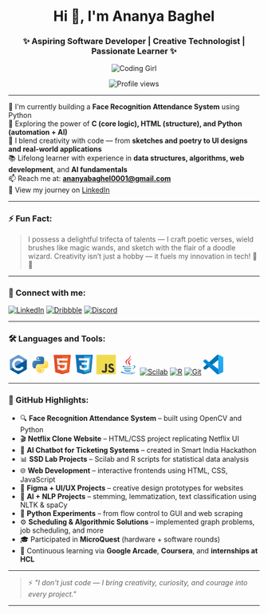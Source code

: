 <h1 align="center">Hi 👋, I'm Ananya Baghel</h1>
<h3 align="center">✨ Aspiring Software Developer | Creative Technologist | Passionate Learner ✨</h3>

<p align="center">
  <img src="https://mir-s3-cdn-cf.behance.net/project_modules/disp/601014116770475.6068beff4640a.gif" alt="Coding Girl" width="400">
</p>

<p align="center">
  <img src="https://komarev.com/ghpvc/?username=ananyabaghel2412&label=Profile%20views&color=0e75b6&style=flat" alt="Profile views"/>
</p>

---

🔭 I'm currently building a **Face Recognition Attendance System** using Python  
🌱 Exploring the power of **C (core logic), HTML (structure), and Python (automation + AI)**  
🎨 I blend creativity with code — from **sketches and poetry to UI designs and real-world applications**  
📚 Lifelong learner with experience in **data structures, algorithms, web development**, and **AI fundamentals**  
📫 Reach me at: **ananyabaghel0001@gmail.com**  
🔗 View my journey on [LinkedIn](https://www.linkedin.com/in/ananya-baghel-731a62249/)

---

### ⚡ Fun Fact:
> I possess a delightful trifecta of talents — I craft poetic verses, wield brushes like magic wands, and sketch with the flair of a doodle wizard. Creativity isn’t just a hobby — it fuels my innovation in tech! 🎨✨

---

### 🤝 Connect with me:
<p align="left">
  <a href="https://linkedin.com/in/ananya-baghel-731a62249" target="blank"><img src="https://raw.githubusercontent.com/rahuldkjain/github-profile-readme-generator/master/src/images/icons/Social/linked-in-alt.svg" alt="LinkedIn" height="30" width="40" /></a>
  <a href="https://dribbble.com/ananya_baghel" target="blank"><img src="https://raw.githubusercontent.com/rahuldkjain/github-profile-readme-generator/master/src/images/icons/Social/dribbble.svg" alt="Dribbble" height="30" width="40" /></a>
  <a href="https://discord.gg/Ananya Baghel#9341" target="blank"><img src="https://raw.githubusercontent.com/rahuldkjain/github-profile-readme-generator/master/src/images/icons/Social/discord.svg" alt="Discord" height="30" width="40" /></a>
</p>

---

### 🛠️ Languages and Tools:
<p align="left">
  <a href="https://www.cprogramming.com/" target="_blank"><img src="https://raw.githubusercontent.com/devicons/devicon/master/icons/c/c-original.svg" alt="C" width="40" height="40"/></a>
  <a href="https://www.python.org/" target="_blank"><img src="https://raw.githubusercontent.com/devicons/devicon/master/icons/python/python-original.svg" alt="Python" width="40" height="40"/></a>
  <a href="https://developer.mozilla.org/en-US/docs/Web/HTML" target="_blank"><img src="https://raw.githubusercontent.com/devicons/devicon/master/icons/html5/html5-original.svg" alt="HTML5" width="40" height="40"/></a>
  <a href="https://developer.mozilla.org/en-US/docs/Web/CSS" target="_blank"><img src="https://raw.githubusercontent.com/devicons/devicon/master/icons/css3/css3-original.svg" alt="CSS3" width="40" height="40"/></a>
  <a href="https://developer.mozilla.org/en-US/docs/Web/JavaScript" target="_blank"><img src="https://raw.githubusercontent.com/devicons/devicon/master/icons/javascript/javascript-original.svg" alt="JavaScript" width="40" height="40"/></a>
  <a href="https://www.java.com/" target="_blank"><img src="https://raw.githubusercontent.com/devicons/devicon/master/icons/java/java-original.svg" alt="Java" width="40" height="40"/></a>
  <a href="https://scilab.org/" target="_blank"><img src="https://upload.wikimedia.org/wikipedia/commons/1/1b/Scilab_Logo.png" alt="Scilab" width="40" height="40"/></a>
  <a href="https://www.r-project.org/" target="_blank"><img src="https://www.r-project.org/logo/Rlogo.png" alt="R" width="40" height="40"/></a>
  <a href="https://git-scm.com/" target="_blank"><img src="https://www.vectorlogo.zone/logos/git-scm/git-scm-icon.svg" alt="Git" width="40" height="40"/></a>
  <a href="https://code.visualstudio.com/" target="_blank"><img src="https://raw.githubusercontent.com/devicons/devicon/master/icons/vscode/vscode-original.svg" alt="VS Code" width="40" height="40"/></a>
</p>

---

### 🚀 GitHub Highlights:
- 🔍 **Face Recognition Attendance System** – built using OpenCV and Python  
- 🎬 **Netflix Clone Website** – HTML/CSS project replicating Netflix UI  
- 🤖 **AI Chatbot for Ticketing Systems** – created in Smart India Hackathon  
- 📊 **SSD Lab Projects** – Scilab and R scripts for statistical data analysis  
- 🌐 **Web Development** – interactive frontends using HTML, CSS, JavaScript  
- 🎨 **Figma + UI/UX Projects** – creative design prototypes for websites  
- 🧠 **AI + NLP Projects** – stemming, lemmatization, text classification using NLTK & spaCy  
- 🧪 **Python Experiments** – from flow control to GUI and web scraping  
- ⚙️ **Scheduling & Algorithmic Solutions** – implemented graph problems, job scheduling, and more  
- 🎓 Participated in **MicroQuest** (hardware + software rounds)  
- 🧭 Continuous learning via **Google Arcade**, **Coursera**, and **internships at HCL**

---

> ⚡ *"I don't just code — I bring creativity, curiosity, and courage into every project."*

---
